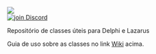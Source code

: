![](https://github.com/OpenSourceCommunityBrasil/PascalLibs/blob/main/assets/PascalLibs%20Banner%20Light.png)
<br> <a href="https://discord.gg/pS2xjruCJH"><img alt="join Discord" src="https://img.shields.io/discord/918891794597544056?color=blue&label=OSCBr&logo=discord&style=social"></a>

Repositório de classes úteis para Delphi e Lazarus

Guia de uso sobre as classes no link [Wiki](https://github.com/OpenSourceCommunityBrasil/PascalLibs/wiki) acima.
